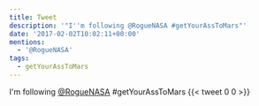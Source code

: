 ```yaml
---
title: Tweet
description: '"I''m following @RogueNASA #getYourAssToMars"'
date: '2017-02-02T10:02:11+00:00'
mentions:
  - '@RogueNASA'
tags:
  - getYourAssToMars
---
```

I'm following [@RogueNASA](https://twitter.com/@RogueNASA) #getYourAssToMars
      {{< tweet 0 0 >}}
    
